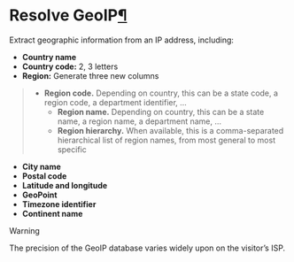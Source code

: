 Resolve GeoIP[¶](#resolve-geoip "Permalink to this heading")
============================================================


Extract geographic information from an IP address, including:


* **Country name**
* **Country code:** 2, 3 letters
* **Region:** Generate three new columns



> + **Region code.** Depending on country, this can be a state code, a region code, a department identifier, …
> 	+ **Region name.** Depending on country, this can be a state name, a region name, a department name, …
> 	+ **Region hierarchy.** When available, this is a comma\-separated hierarchical list of region names, from most general to most specific
* **City name**
* **Postal code**
* **Latitude and longitude**
* **GeoPoint**
* **Timezone identifier**
* **Continent name**



Warning


The precision of the GeoIP database varies widely upon on the visitor’s ISP.